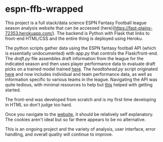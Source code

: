 # espn-ffb-wrapped

This project is a full stack/data science ESPN Fantasy Football league season analysis website that can be accessed (here)(https://fast-plains-72353.herokuapp.com/). The backend is Python with Flask that links to front-end HTML/CSS and the entire thing is deployed using Heroku.

The python scripts gather data using the ESPN fantasy football API (which is essentially undocumented) with *app.py* that controls the Flask/front-end. The *draft.py* file assembles draft information from the league for the indicated season and then uses player performance data to evaluate draft picks on a trained model trained [here](https://github.com/ethanglaser/espn-fantasy-football/tree/model_updates). The *headtohead.py* script originated [here](https://github.com/ethanglaser/espn-ffb-schedule-analysis) and now includes individual and team performance data, as well as information specific to various teams in the league. Navigating the API was quite tedious, with minimal resources to help but [this](https://stmorse.github.io/journal/espn-fantasy-v3.html) helped with getting started.

The front-end was developed from scratch and is my first time developing in HTML so don't judge too hard.

Once you navigate to the [website](https://fast-plains-72353.herokuapp.com/), it should be relatively self explanatory. The cookies aren't ideal but so far there appears to be no alternative.

This is an ongoing project and the variety of analysis, user interface, error handling, and overall quality will continue to improve.